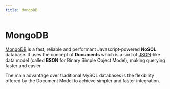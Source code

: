 ```yaml
---
title: MongoDB
---
```


# MongoDB

[MongoDB](https://www.mongodb.org/) is a fast, reliable and performant Javascript-powered **NoSQL** database. It uses the concept of **Documents** which is a sort of [JSON](/glossary/JSON.md)-like data model (called **BSON** for Binary Simple Object Model), making querying faster and easier.

The main advantage over traditional MySQL databases is the flexibility offered by the Document Model to achieve simpler and faster integration.
